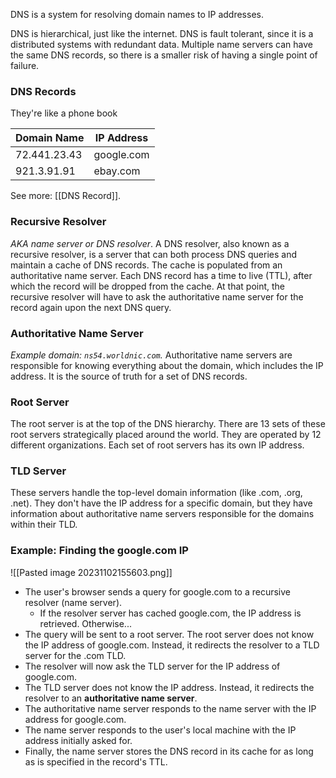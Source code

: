 DNS is a system for resolving domain names to IP addresses. 

DNS is hierarchical, just like the internet.
DNS is fault tolerant, since it is a distributed systems with redundant data. Multiple name servers can have the same DNS records, so there is a smaller risk of having a single point of failure.

### DNS Records
They're like a phone book

| Domain Name | IP Address |
| --- | --- |
| 72.441.23.43 | google.com |
| 921.3.91.91 | ebay.com |

See more: [[DNS Record]].

### Recursive Resolver
*AKA name server or DNS resolver*.
A DNS resolver, also known as a recursive resolver, is a server that can both process DNS queries and maintain a cache of DNS records.
The cache is populated from an authoritative name server.
Each DNS record has a time to live (TTL), after which the record will be dropped from the cache. At that point, the recursive resolver will have to ask the authoritative name server for the record again upon the next DNS query.

### Authoritative Name Server
*Example domain: `ns54.worldnic.com`.*
Authoritative name servers are responsible for knowing everything about the domain, which includes the IP address. It is the source of truth for a set of DNS records.

### Root Server
The root server is at the top of the DNS hierarchy. There are 13 sets of these root servers strategically placed around the world. They are operated by 12 different organizations. Each set of root servers has its own IP address.

### TLD Server
These servers handle the top-level domain information (like .com, .org, .net). They don't have the IP address for a specific domain, but they have information about authoritative name servers responsible for the domains within their TLD.


### Example: Finding the google.com IP
![[Pasted image 20231102155603.png]]
- The user's browser sends a query for google.com to a recursive resolver (name server).
  - If the resolver server has cached google.com, the IP address is retrieved. Otherwise...
- The query will be sent to a root server. The root server does not know the IP address of google.com. Instead, it redirects the resolver to a TLD server for the .com TLD.
- The resolver will now ask the TLD server for the IP address of google.com.
- The TLD server does not know the IP address. Instead, it redirects the resolver to an **authoritative name server**. 
- The authoritative name server responds to the name server with the IP address for google.com.
- The name server responds to the user's local machine with the IP address initially asked for.
- Finally, the name server stores the DNS record in its cache for as long as is specified in the record's TTL.